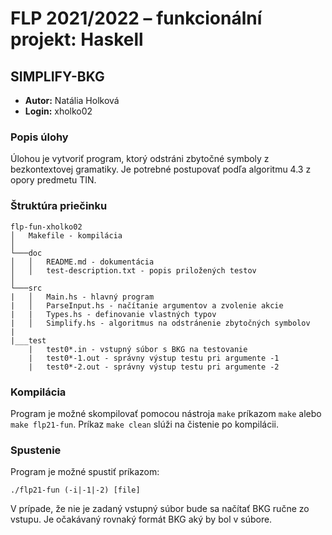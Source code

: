 # FLP 2021/2022 – funkcionální projekt: Haskell

## SIMPLIFY-BKG

- **Autor:** Natália Holková
- **Login:** xholko02

### Popis úlohy

Úlohou je vytvoriť program, ktorý odstráni zbytočné symboly z bezkontextovej gramatiky. Je potrebné postupovať podľa algoritmu 4.3 z opory predmetu TIN.

### Štruktúra priečinku

```
flp-fun-xholko02
│   Makefile - kompilácia
│
└───doc
│   │   README.md - dokumentácia
│   │   test-description.txt - popis priložených testov
│   
└───src
|   │   Main.hs - hlavný program
|   │   ParseInput.hs - načítanie argumentov a zvolenie akcie
|   |   Types.hs - definovanie vlastných typov
|   │   Simplify.hs - algoritmus na odstránenie zbytočných symbolov
|
|___test
    |   test0*.in - vstupný súbor s BKG na testovanie
    |   test0*-1.out - správny výstup testu pri argumente -1
    |   test0*-2.out - správny výstup testu pri argumente -2
```

### Kompilácia

Program je možné skompilovať pomocou nástroja `make` príkazom `make` alebo `make flp21-fun`. Príkaz `make clean` slúži na čistenie po kompilácii.

### Spustenie

Program je možné spustiť príkazom:
```
./flp21-fun (-i|-1|-2) [file]
```

V prípade, že nie je zadaný vstupný súbor bude sa načítať BKG ručne zo vstupu. Je očakávaný rovnaký formát BKG aký by bol v súbore.